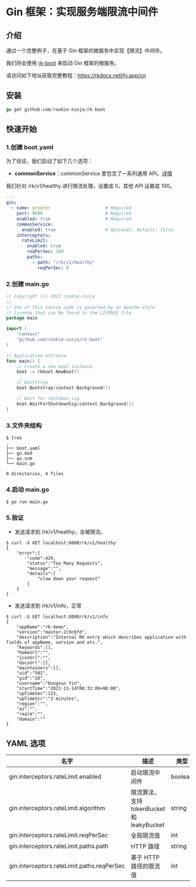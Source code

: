 # Gin 框架：实现服务端限流中间件

## 介绍
通过一个完整例子，在基于 Gin 框架的微服务中实现【限流】中间件。

我们将会使用 [rk-boot](https://github.com/rookie-ninja/rk-boot) 来启动 Gin 框架的微服务。

请访问如下地址获取完整教程：https://rkdocs.netlify.app/cn

## 安装
```go
go get github.com/rookie-ninja/rk-boot
```

## 快速开始
### 1.创建 boot.yaml
为了验证，我们启动了如下几个选项：
- **commonService**：commonService 里包含了一系列通用 API。[详情](https://github.com/rookie-ninja/rk-gin#common-service-1)

我们针对 /rk/v1/healthy 进行限流处理，设置成 0，其他 API 设置成 100。

```yaml
---
gin:
  - name: greeter                     # Required
    port: 8080                        # Required
    enabled: true                     # Required
    commonService:
      enabled: true                   # Optional, default: false
    interceptors:
      rateLimit:
        enabled: true
        reqPerSec: 100
        paths:
          - path: "/rk/v1/healthy"
            reqPerSec: 0
```

### 2.创建 main.go 
```go
// Copyright (c) 2021 rookie-ninja
//
// Use of this source code is governed by an Apache-style
// license that can be found in the LICENSE file.
package main

import (
	"context"
	"github.com/rookie-ninja/rk-boot"
)

// Application entrance.
func main() {
	// Create a new boot instance.
	boot := rkboot.NewBoot()

	// Bootstrap
	boot.Bootstrap(context.Background())

	// Wait for shutdown sig
	boot.WaitForShutdownSig(context.Background())
}
```

### 3.文件夹结构 
```
$ tree
.
├── boot.yaml
├── go.mod
├── go.sum
└── main.go

0 directories, 4 files
```

### 4.启动 main.go
```
$ go run main.go
```

### 5.验证
- 发送请求到 /rk/v1/healthy，会被限流。

```
$ curl -X GET localhost:8080/rk/v1/healthy
{
    "error":{
        "code":429,
        "status":"Too Many Requests",
        "message":"",
        "details":[
            "slow down your request"
        ]
    }
}
```

- 发送请求到 /rk/v1/info，正常

```
$ curl -X GET localhost:8080/rk/v1/info
{
    "appName":"rk-demo",
    "version":"master-2c9c6fd",
    "description":"Internal RK entry which describes application with fields of appName, version and etc.",
    "keywords":[],
    "homeUrl":"",
    "iconUrl":"",
    "docsUrl":[],
    "maintainers":[],
    "uid":"501",
    "gid":"20",
    "username":"Dongxun Yin",
    "startTime":"2021-11-14T00:32:09+08:00",
    "upTimeSec":123,
    "upTimeStr":"2 minutes",
    "region":"",
    "az":"",
    "realm":"",
    "domain":""
}
```

## YAML 选项

| 名字 | 描述 | 类型 | 默认值 |
| ------ | ------ | ------ | ------ |
| gin.interceptors.rateLimit.enabled | 启动限流中间件 | boolean | false |
| gin.interceptors.rateLimit.algorithm | 限流算法， 支持 tokenBucket 和 leakyBucket | string | tokenBucket |
| gin.interceptors.rateLimit.reqPerSec | 全局限流值 | int | 0 |
| gin.interceptors.rateLimit.paths.path | HTTP 路径 | string | "" |
| gin.interceptors.rateLimit.paths.reqPerSec | 基于 HTTP 路径的限流值 | int | 0 |

